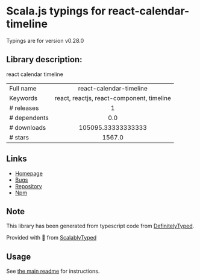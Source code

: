 
# Scala.js typings for react-calendar-timeline

Typings are for version v0.28.0

## Library description:
react calendar timeline

|                    |                 |
| ------------------ | :-------------: |
| Full name          | react-calendar-timeline |
| Keywords           | react, reactjs, react-component, timeline |
| # releases         | 1 |
| # dependents       | 0.0 |
| # downloads        | 105095.33333333333 |
| # stars            | 1567.0 |

## Links
- [Homepage](https://github.com/namespace-ee/react-calendar-timeline)
- [Bugs](https://github.com/namespace-ee/react-calendar-timeline/issues)
- [Repository](https://github.com/namespace-ee/react-calendar-timeline)
- [Npm](https://www.npmjs.com/package/react-calendar-timeline)
    


## Note
This library has been generated from typescript code from [DefinitelyTyped](https://definitelytyped.org).

Provided with :purple_heart: from [ScalablyTyped](https://github.com/oyvindberg/ScalablyTyped)

## Usage
See [the main readme](../../readme.md) for instructions.


